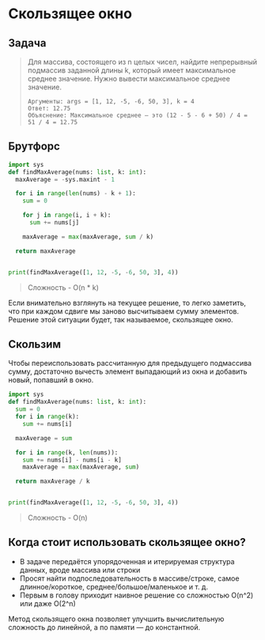 # Скользящее окно

## Задача
> Для массива, состоящего из n целых чисел, найдите непрерывный подмассив заданной длины k, который имеет максимальное среднее значение. Нужно вывести максимальное среднее значение.
> ```
> Аргументы: args = [1, 12, -5, -6, 50, 3], k = 4
> Ответ: 12.75
> Объяснение: Максимальное среднее — это (12 - 5 - 6 + 50) / 4 = 51 / 4 = 12.75
> ```

## Брутфорс
```python
import sys
def findMaxAverage(nums: list, k: int):
  maxAverage = -sys.maxint - 1

  for i in range(len(nums) - k + 1):
    sum = 0

    for j in range(i, i + k):
      sum += nums[j]

    maxAverage = max(maxAverage, sum / k)

  return maxAverage


print(findMaxAverage([1, 12, -5, -6, 50, 3], 4))
```
> Сложность - O(n * k)

Если внимательно взглянуть на текущее решение, то легко заметить, что при каждом сдвиге мы заново высчитываем сумму элементов. 
Решение этой ситуации будет, так называемое, скользящее окно.

## Скользим
Чтобы переиспользовать рассчитанную для предыдущего подмассива сумму, достаточно вычесть элемент выпадающий из окна и добавить новый, попавший в окно.

```python
import sys
def findMaxAverage(nums: list, k: int):
  sum = 0
  for i in range(k):
    sum += nums[i]

  maxAverage = sum

  for i in range(k, len(nums)):
    sum += nums[i] - nums[i - k]
    maxAverage = max(maxAverage, sum)

  return maxAverage / k


print(findMaxAverage([1, 12, -5, -6, 50, 3], 4))
```
> Сложность - O(n)

## Когда стоит использовать скользящее окно?
- В задаче передаётся упорядоченная и итерируемая структура данных, вроде массива или строки
- Просят найти подпоследовательность в массиве/строке, самое длинное/короткое, среднее/большое/маленькое и т. д.
- Первым в голову приходит наивное решение со сложностью O(n^2) или даже O(2^n)

Метод скользящего окна позволяет улучшить вычислительную сложность до линейной, а по памяти — до константной.
